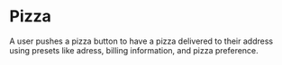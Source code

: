 # Pizza

A user pushes a pizza button to have a pizza delivered to their address using presets like adress, billing information, and pizza preference.
